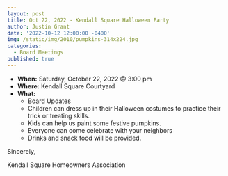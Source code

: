 ```yaml
---
layout: post
title: Oct 22, 2022 - Kendall Square Halloween Party
author: Justin Grant
date: '2022-10-12 12:00:00 -0400'
img: /static/img/2010/pumpkins-314x224.jpg
categories:
  - Board Meetings
published: true
---
```


* **When:** Saturday, October 22, 2022 @ 3:00 pm
* **Where:** Kendall Square Courtyard
* **What:** 
    *  Board Updates
    * Children can dress up in their Halloween costumes to practice their trick or treating skills.
    * Kids can help us paint some festive pumpkins.
    * Everyone can come celebrate with your neighbors
    * Drinks and snack food will be provided.

Sincerely, 

Kendall Square Homeowners Association
